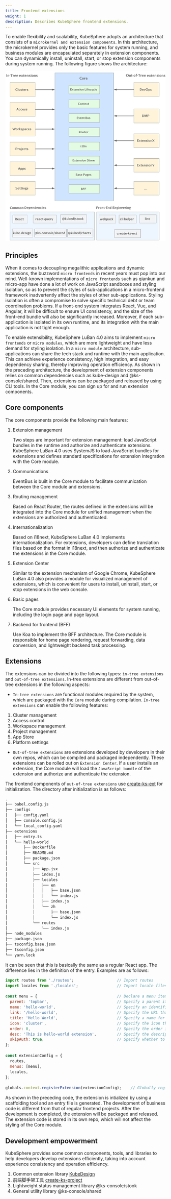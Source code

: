 ```yaml
---
title: Frontend extensions
weight: 1
description: Describes KubeSphere frontend extensions.
---
```


To enable flexibility and scalability, KubeSphere adopts an architecture that consists of a `microkernel and extension components`. In this architecture, the microkernel provides only the basic features for system running, and business modules are encapsulated separately in extension components. You can dynamically install, uninstall, start, or stop extension components during system running. The following figure shows the architecture:


![frontend-extension-arch](./frontend-arch.png)

## Principles

When it comes to decoupling megalithic applications and dynamic extensions, the buzzword `micro frontends` in recent years must pop into our mind. Well-known implementations of `micro frontends` such as qiankun and micro-app have done a lot of work on JavaScript sandboxes and styling isolation, so as to prevent the styles of sub-applications in a micro-frontend framework inadvertently affect the styles of other sub-applications. Styling isolation is often a compromise to solve specific technical debt or team coordination problems. If a front-end system integrates React, Vue, and Angular, it will be difficult to ensure UI consistency, and the size of the front-end bundle will also be significantly increased. Moreover, if each sub-application is isolated in its own runtime, and its integration with the main application is not tight enough.

To enable extensibility, KubeSphere LuBan 4.0 aims to implement `micro frontends` or `micro modules`, which are more lightweight and have less demand for styling isolation. In a `micro module` architecture, sub-applications can share the tech stack and runtime with the main application. This can achieve experience consistency, high integration, and easy dependency sharing, thereby improving operation efficiency. As shown in the preceding architecture, the development of extension components relies on common dependencies such as kube-design and @ks-console/shared. Then, extensions can be packaged and released by using CLI tools. In the Core module, you can sign up for and run extension components.

## Core components
The core components provide the following main features:
1. Extension management

   Two steps are important for extension management: load JavaScript bundles in the runtime and authorize and authenticate extensions. KubeSphere LuBan 4.0 uses SystemJS to load JavaScript bundles for extensions and defines standard specifications for extension integration with the Core module.
2. Communications

   EventBus is built in the Core module to facilitate communication between the Core module and extensions.
3. Routing management

   Based on React Router, the routes defined in the extensions will be integrated into the Core module for unified management when the extensions are authorized and authenticated.
4. Internationalization

   Based on i18next, KubeSphere LuBan 4.0 implements internationalization.  For extensions, developers can define translation files based on the format in i18next, and then authorize and authenticate the extensions in the Core module.
5. Extension Center

   Similar to the extension mechanism of Google Chrome, KubeSphere LuBan 4.0 also provides a module for visualized management of extensions, which is convenient for users to install, uninstall, start, or stop extensions in the web console.

6. Basic pages

   The Core module provides necessary UI elements for system running, including the login page and page layout.
7. Backend for frontend (BFF)

   Use Koa to implement the BFF architecture. The Core module is responsible for home page rendering, request forwarding, data conversion, and lightweight backend task processing.


## Extensions

The extensions can be divided into the following types: `in-tree extensions` and `out-of-tree extensions`. In-tree extensions are different from out-of-tree extensions in the following aspects:
* `In-tree extensions` are functional modules required by the system, which are packaged with the `Core` module during compilation. `In-tree extensions` can enable the following features:
1. Cluster management
2. Access control
3. Workspace management
4. Project management
5. App Store
6. Platform settings

* `Out-of-tree extensions` are extensions developed by developers in their own repos, which can be compiled and packaged independently. These extensions can be rolled out on `Extension Center`. If a user installs an extension, the Core module will load the `JavaScript bundle` of the extension and authorize and authenticate the extension.

The frontend components of `out-of-tree extensions` use [create-ks-ext](https://github.com/kubesphere/create-ks-project) for initialization. The directory after initialization is as follows:

```bash
.
├── babel.config.js
├── configs
│   ├── config.yaml
│   ├── console.config.js
│   └── local_config.yaml
├── extensions
│   ├── entry.ts
│   └── hello-world
│       ├── Dockerfile
│       ├── README.md
│       ├── package.json
│       └── src
│           ├── App.jsx
│           ├── index.js
│           ├── locales
│           │   ├── en
│           │   │   ├── base.json
│           │   │   └── index.js
│           │   ├── index.js
│           │   └── zh
│           │       ├── base.json
│           │       └── index.js
│           └── routes
│               └── index.js
├── node_modules
├── package.json
├── tsconfig.base.json
├── tsconfig.json
└── yarn.lock
```

It can be seen that this is basically the same as a regular React app. The difference lies in the definition of the entry. Examples are as follows:
```javascript
import routes from './routes';                   // Import routes
import locales from './locales';                 // Import locale files

const menu = {                                   // Declare a menu item
  parent: 'topbar',                              // Specify a parent item for the menu item
  name: 'hello-world',                           // Specify an identifier for the menu item
  link: '/hello-world',                          // Specify the URL that the menu item should link to
  title: 'Hello World',                          // Specify a name for the menu item
  icon: 'cluster',                               // Specify the icon that should be displayed next to the menu item
  order: 0,                                      // Specify the order in which the menu item should appear
  desc: 'This is hello-world extension',         // Specify the description for the menu item
  skipAuth: true,                                // Specify whether to skip authentication
};

const extensionConfig = {
  routes,
  menus: [menu],
  locales,
};

globals.context.registerExtension(extensionConfig);    // Globally register an extension
```
As shown in the preceding code, the extension is intialized by using a scaffolding tool and an entry file is generated. The development of business code is different from that of regular frontend projects. After the development is completed, the extension will be packaged and released. The extension code is stored in its own repo, which will not affect the styling of the Core module.

## Development empowerment
KubeSphere provides some common components, tools, and libraries to help developers develop extensions efficiently, taking into account experience consistency and operation efficiency.
1. Common extension library [KubeDesign](https://github.com/kubesphere/kube-design)
2. 前端脚手架工具 [create-ks-project](https://github.com/kubesphere/create-ks-project)
3. Lightweight status management library @ks-console/stook
4. General utility library @ks-console/shared
